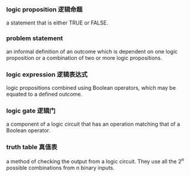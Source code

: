 ### logic proposition 逻辑命题
a statement that is either TRUE or FALSE.

### problem statement
an informal definition of an outcome which is dependent on one logic proposition
or a combination of two or more logic propositions.

### logic expression 逻辑表达式
logic propositions combined using Boolean operators, which may be equated to a
defined outcome.

### logic gate 逻辑门
a component of a logic circuit that has an operation matching that of a Boolean
operator.

### truth table 真值表
a method of checking the output from a logic circuit. They use all the $2^n$
possible combinations from n binary inputs.
